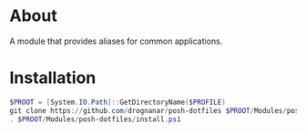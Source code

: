 # About

A module that provides aliases for common applications.

# Installation

```powershell
$PROOT = [System.IO.Path]::GetDirectoryName($PROFILE)
git clone https://github.com/drognanar/posh-dotfiles $PROOT/Modules/posh-dotfiles
. $PROOT/Modules/posh-dotfiles/install.ps1
```

